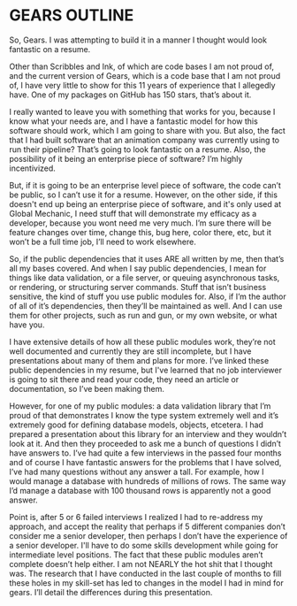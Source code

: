 <!-- @CenterHeader clear skip -->
# GEARS OUTLINE

<!-- @Prompt -->
So, Gears. I was attempting to build it in a manner I thought would look fantastic on a resume. 

<!-- @Prompt -->
Other than Scribbles and Ink, of which are code bases I am not proud of, and the current version of Gears, which is a code base that I am not proud of, I have very little to show for this 11 years of experience that I allegedly have. One of my packages on GitHub has 150 stars, that’s about it.

<!-- @Prompt -->
I really wanted to leave you with something that works for you, because I know what your needs are, and I have a fantastic model for how this software should work, which I am going to share with you. But also, the fact that I had built software that an animation company was currently using to run their pipeline? That’s going to look fantastic on a resume. Also, the possibility of it being an enterprise piece of software? I’m highly incentivized.

<!-- @Prompt -->
But, if it is going to be an enterprise level piece of software, the code can’t be public, so I can’t use it for a resume. However, on the other side, if this doesn't end up being an enterprise piece of software, and it's only used at Global Mechanic, I need stuff that will demonstrate my efficacy as a developer, because you wont need me very much. I’m sure there will be feature changes over time, change this, bug here, color there, etc, but it won’t be a full time job, I’ll need to work elsewhere.

<!-- @Prompt -->
So, if the public dependencies that it uses ARE all written by me, then that’s all my bases covered. And when I say public dependencies, I mean for things like data validation, or a file server, or queuing asynchronous tasks, or rendering, or structuring server commands. Stuff that isn’t business sensitive, the kind of stuff you use public modules for. Also, if I’m the author of all of it’s dependencies, then they’ll be maintained as well. And I can use them for other projects, such as run and gun, or my own website, or what have you.

<!-- @Prompt -->
I have extensive details of how all these public modules work, they’re not well documented and currently they are still incomplete, but I have presentations about many of them and plans for more. I’ve linked these public dependencies in my resume, but I've learned that no job interviewer is going to sit there and read your code, they need an article or documentation, so I’ve been making them. 

<!-- @Prompt -->
However, for one of my public modules: a data validation library that I’m proud of that demonstrates I know the type system extremely well and it’s extremely good for defining database models, objects, etcetera. I had prepared a presentation about this library for an interview and they wouldn’t look at it. And then they proceeded to ask me a bunch of questions I didn’t have answers to. I’ve had quite a few interviews in the passed four months and of course I have fantastic answers for the problems that I have solved, I’ve had many questions without any answer a tall. For example, how I would manage a database with hundreds of millions of rows. The same way I’d manage a database with 100 thousand rows is apparently not a good answer. 

<!-- @Prompt -->
Point is, after 5 or 6 failed interviews I realized I had to re-address my approach, and accept the reality that perhaps if 5 different companies don’t consider me a senior developer, then perhaps I don’t have the experience of a senior developer. I'll have to do some skills development while going for intermediate level positions. The fact that these public modules aren’t complete doesn’t help either. I am not NEARLY the hot shit that I thought was. The research that I have conducted in the last couple of months to fill these holes in my skill-set has led to changes in the model I had in mind for gears. I’ll detail the differences during this presentation.